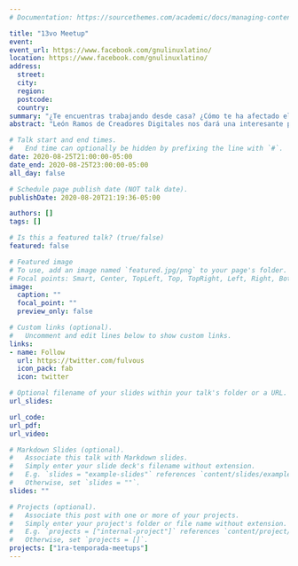 ```yaml
---
# Documentation: https://sourcethemes.com/academic/docs/managing-content/

title: "13vo Meetup"
event:
event_url: https://www.facebook.com/gnulinuxlatino/
location: https://www.facebook.com/gnulinuxlatino/
address:
  street:
  city:
  region:
  postcode:
  country:
summary: "¿Te encuentras trabajando desde casa? ¿Cómo te ha afectado el Covid-19 en el trabajo? Estás y otras preguntas más serán solucionadas a través del uso de Software Libre."
abstract: "León Ramos de Creadores Digitales nos dará una interesante platica sobre cómo poder adaptar nuestras empresas a la nueva normalidad."

# Talk start and end times.
#   End time can optionally be hidden by prefixing the line with `#`.
date: 2020-08-25T21:00:00-05:00
date_end: 2020-08-25T23:00:00-05:00
all_day: false

# Schedule page publish date (NOT talk date).
publishDate: 2020-08-20T21:19:36-05:00

authors: []
tags: []

# Is this a featured talk? (true/false)
featured: false

# Featured image
# To use, add an image named `featured.jpg/png` to your page's folder.
# Focal points: Smart, Center, TopLeft, Top, TopRight, Left, Right, BottomLeft, Bottom, BottomRight.
image:
  caption: ""
  focal_point: ""
  preview_only: false

# Custom links (optional).
#   Uncomment and edit lines below to show custom links.
links:
- name: Follow
  url: https://twitter.com/fulvous
  icon_pack: fab
  icon: twitter

# Optional filename of your slides within your talk's folder or a URL.
url_slides:

url_code:
url_pdf:
url_video:

# Markdown Slides (optional).
#   Associate this talk with Markdown slides.
#   Simply enter your slide deck's filename without extension.
#   E.g. `slides = "example-slides"` references `content/slides/example-slides.md`.
#   Otherwise, set `slides = ""`.
slides: ""

# Projects (optional).
#   Associate this post with one or more of your projects.
#   Simply enter your project's folder or file name without extension.
#   E.g. `projects = ["internal-project"]` references `content/project/deep-learning/index.md`.
#   Otherwise, set `projects = []`.
projects: ["1ra-temporada-meetups"]
---
```

